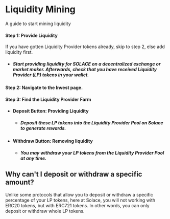 # Liquidity Mining

A guide to start mining liquidity

#### Step 1: Provide Liquidity

If you have gotten Liquidity Provider tokens already, skip to step 2, else add liquidity first.

- ##### Start providing liquidity for SOLACE on a decentralized exchange or market maker. Afterwards, check that you have received Liquidity Provider (LP) tokens in your wallet. 

#### Step 2: Navigate to the **Invest** page.

#### Step 3: Find the **Liquidity Provider** Farm

- #### **Deposit Button**: Providing Liquidity

    - ##### Deposit these LP tokens into the Liquidity Provider Pool on Solace to generate rewards.

- #### **Withdraw Button**: Removing liquidity

    - ##### You may withdraw your LP tokens from the Liquidity Provider Pool at any time.

## Why can't I deposit or withdraw a specific amount?

Unlike some protocols that allow you to deposit or withdraw a specific percentage of your LP tokens, here at Solace, you will not working with ERC20 tokens, but with ERC721 tokens. In other words, you can only deposit or withdraw whole LP tokens.